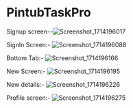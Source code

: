 ﻿# PintubTaskPro
 
Signup screen--![Screenshot_1714196017](https://github.com/Dev-Ajay009/PintubTaskPro/assets/132120300/0ac65131-755a-4f5a-99fe-9d906008af65)


SignIn Screen:- ![Screenshot_1714196088](https://github.com/Dev-Ajay009/PintubTaskPro/assets/132120300/6930dff9-05db-4bb7-a0a6-99dd1ce0ac7a)

Bottom Tab:-  ![Screenshot_1714196166](https://github.com/Dev-Ajay009/PintubTaskPro/assets/132120300/e3822057-707c-4832-a163-e4ed79cc2b72)

New Screen:- ![Screenshot_1714196195](https://github.com/Dev-Ajay009/PintubTaskPro/assets/132120300/3dd747fd-7683-4cf1-a37d-cd4d1150d264)

New details:- ![Screenshot_1714196226](https://github.com/Dev-Ajay009/PintubTaskPro/assets/132120300/9508cf38-80d3-48bb-b4ab-8964765c4b98)

Profile screen:- ![Screenshot_1714196275](https://github.com/Dev-Ajay009/PintubTaskPro/assets/132120300/cafd25da-5568-4944-a8c4-623fc95784e1)
